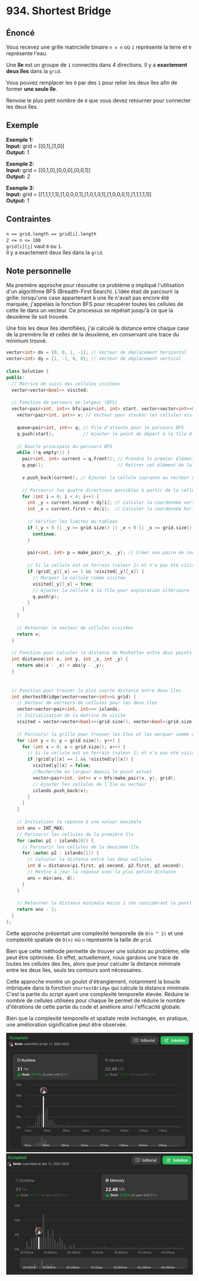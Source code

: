 # 934. Shortest Bridge

## Énoncé

Vous recevez une grille matricielle binaire `n x n` où `1` représente la terre et `0` représente l'eau.

Une **île** est un groupe de `1` connectés dans 4 directions. Il y a **exactement deux îles** dans la `grid`.

Vous pouvez remplacer les `0` par des `1` pour relier les deux îles afin de former **une seule île**.

Renvoie le plus petit nombre de `0` que vous devez retourner pour connecter les deux îles.

## Exemple

**Exemple 1:**  
**Input:** grid = [[0,1],[1,0]]  
**Output:** 1

**Exemple 2:**  
**Input:** grid = [[0,1,0],[0,0,0],[0,0,1]]  
**Output:** 2

**Exemple 3:**  
**Input:** grid = [[1,1,1,1,1],[1,0,0,0,1],[1,0,1,0,1],[1,0,0,0,1],[1,1,1,1,1]]  
**Output:** 1

## Contraintes

`n == grid.length == grid[i].length`  
`2 <= n <= 100`  
`grid[i][j]` vaut `0` ou `1`.  
Il y a exactement deux îles dans la `grid`.

## Note personnelle

Ma première approche pour résoudre ce problème a impliqué l'utilisation d'un algorithme BFS (Breadth-First Search). L'idée était de parcourir la grille: lorsqu'une case appartenant à une île n'avait pas encore été marquée, j'appelais la fonction BFS pour récupérer toutes les cellules de cette île dans un vecteur. Ce processus se répétait jusqu'à ce que la deuxième île soit trouvée.

Une fois les deux îles identifiées, j'ai calculé la distance entre chaque case de la première île et celles de la deuxième, en conservant une trace du minimum trouvé.

```cpp
vector<int> dx = {0, 0, 1, -1}; // Vecteur de déplacement horizontal
vector<int> dy = {1, -1, 0, 0}; // Vecteur de déplacement vertical

class Solution {
public:
  // Matrice de suivi des cellules visitées
  vector<vector<bool>> visited;

  // Fonction de parcours en largeur (BFS)
  vector<pair<int, int>> bfs(pair<int, int> start, vector<vector<int>>& grid) {
    vector<pair<int, int>> v; // Vecteur pour stocker les cellules visitées

    queue<pair<int, int>> q; // File d'attente pour le parcours BFS
    q.push(start);           // Ajouter le point de départ à la file d'attente

    // Boucle principale du parcours BFS
    while (!q.empty()) {
      pair<int, int> current = q.front(); // Prendre le premier élément de la file
      q.pop();                            // Retirer cet élément de la file

      v.push_back(current); // Ajouter la cellule courante au vecteur des cellules visitées

      // Parcourir les quatre directions possibles à partir de la cellule courante
      for (int i = 0; i < 4; i++) {
        int _y = current.second + dy[i]; // Calculer la coordonnée verticale de la cellule adjacente
        int _x = current.first + dx[i];  // Calculer la coordonnée horizontale de la cellule adjacente

        // Vérifier les limites du tableau
        if (_y < 0 || _y >= grid.size() || _x < 0 || _x >= grid.size()) {
          continue;
        }

        pair<int, int> p = make_pair(_x, _y); // Créer une paire de coordonnées pour la cellule adjacente

        // Si la cellule est un terrain (valeur 1) et n'a pas été visitée
        if (grid[_y][_x] == 1 && !visited[_y][_x]) {
          // Marquer la cellule comme visitée
          visited[_y][_x] = true;
          // Ajouter la cellule à la file pour exploration ultérieure
          q.push(p);
        }
      }
    }

    // Retourner le vecteur de cellules visitées
    return v;
  }

  // Fonction pour calculer la distance de Manhattan entre deux points
  int distance(int x, int y, int _x, int _y) {
    return abs(x - _x) + abs(y - _y);
  }


  // Fonction pour trouver la plus courte distance entre deux îles
  int shortestBridge(vector<vector<int>>& grid) {
    // Vecteur de vecteurs de cellules pour les deux îles
    vector<vector<pair<int, int>>> islands;
    // Initialisation de la matrice de visite
    visited = vector<vector<bool>>(grid.size(), vector<bool>(grid.size(), false));

    // Parcourir la grille pour trouver les îles et les marquer comme visitées
    for (int y = 0; y < grid.size(); y++) {
      for (int x = 0; x < grid.size(); x++) {
        // Si la cellule est un terrain (valeur 1) et n'a pas été visitée
        if (grid[y][x] == 1 && !visited[y][x]) {
          visited[y][x] = false;
          //Recherche en largeur depuis le point actuel
          vector<pair<int, int>> v = bfs(make_pair(x, y), grid);
          // Ajouter les cellules de l'île au vecteur
          islands.push_back(v);
        }
      }
    }

    // Initialiser la réponse à une valeur maximale
    int ans = INT_MAX;
    // Parcourir les cellules de la première île
    for (auto& p1 : islands[0]) {
      // Parcourir les cellules de la deuxième île
      for (auto& p2 : islands[1]) {
        // Calculer la distance entre les deux cellules
        int d = distance(p1.first, p1.second, p2.first, p2.second);
        // Mettre à jour la réponse avec la plus petite distance
        ans = min(ans, d);
      }
    }

    // Retourner la distance minimale moins 1 (en considérant le pont)
    return ans - 1;
  }
};
```

Cette approche présentait une complexité temporelle de `O(n ^ 2)` et une complexité spatiale de `O(n)` où `n` représente la taille de `grid`.

Bien que cette méthode permette de trouver une solution au problème, elle peut être optimisée. En effet, actuellement, nous gardons une trace de toutes les cellules des îles, alors que pour calculer la distance minimale entre les deux îles, seuls les contours sont nécessaires.

Cette approche montre un goulot d'étranglement, notamment la boucle imbriquée dans la fonction `shortestBridge` qui calcule la distance minimale. C'est la partie du script ayant une complexité temporelle élevée. Réduire le nombre de cellules utilisées pour chaque île permet de réduire le nombre d'itérations de cette partie du code et améliore ainsi l'efficacité globale.

Bien que la complexité temporelle et spatiale reste inchangée, en pratique, une amélioration significative peut être observée.

<img src="./imgs/runtime.png"/>
<img src="./imgs/memory.png"/>
